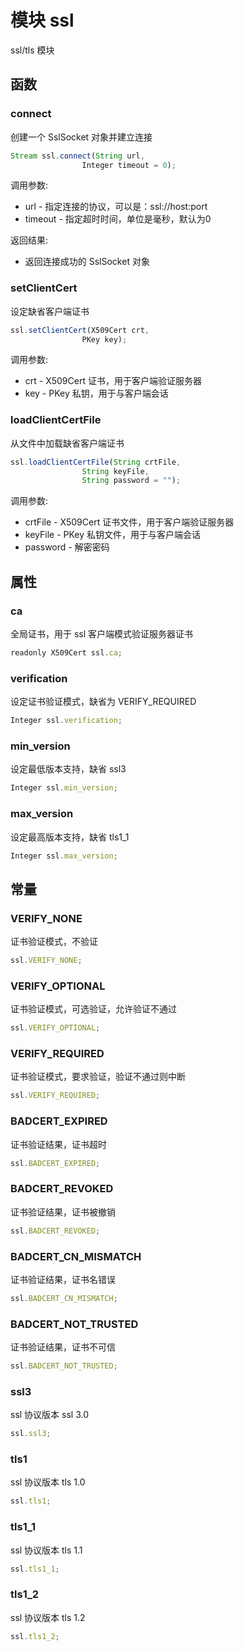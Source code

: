 # 模块 ssl
ssl/tls 模块

## 函数
        
### connect
创建一个 SslSocket 对象并建立连接
```JavaScript
Stream ssl.connect(String url,
                Integer timeout = 0);
```

调用参数:
* url - 指定连接的协议，可以是：ssl://host:port
* timeout - 指定超时时间，单位是毫秒，默认为0

返回结果:
* 返回连接成功的 SslSocket 对象

### setClientCert
设定缺省客户端证书
```JavaScript
ssl.setClientCert(X509Cert crt,
                PKey key);
```

调用参数:
* crt - X509Cert 证书，用于客户端验证服务器
* key - PKey 私钥，用于与客户端会话

### loadClientCertFile
从文件中加载缺省客户端证书
```JavaScript
ssl.loadClientCertFile(String crtFile,
                String keyFile,
                String password = "");
```

调用参数:
* crtFile - X509Cert 证书文件，用于客户端验证服务器
* keyFile - PKey 私钥文件，用于与客户端会话
* password - 解密密码

## 属性
        
### ca
全局证书，用于 ssl 客户端模式验证服务器证书
```JavaScript
readonly X509Cert ssl.ca;
```

### verification
设定证书验证模式，缺省为 VERIFY_REQUIRED
```JavaScript
Integer ssl.verification;
```

### min_version
设定最低版本支持，缺省 ssl3
```JavaScript
Integer ssl.min_version;
```

### max_version
设定最高版本支持，缺省 tls1_1
```JavaScript
Integer ssl.max_version;
```

## 常量
        
### VERIFY_NONE
证书验证模式，不验证
```JavaScript
ssl.VERIFY_NONE;
```

### VERIFY_OPTIONAL
证书验证模式，可选验证，允许验证不通过
```JavaScript
ssl.VERIFY_OPTIONAL;
```

### VERIFY_REQUIRED
证书验证模式，要求验证，验证不通过则中断
```JavaScript
ssl.VERIFY_REQUIRED;
```

### BADCERT_EXPIRED
证书验证结果，证书超时
```JavaScript
ssl.BADCERT_EXPIRED;
```

### BADCERT_REVOKED
证书验证结果，证书被撤销
```JavaScript
ssl.BADCERT_REVOKED;
```

### BADCERT_CN_MISMATCH
证书验证结果，证书名错误
```JavaScript
ssl.BADCERT_CN_MISMATCH;
```

### BADCERT_NOT_TRUSTED
证书验证结果，证书不可信
```JavaScript
ssl.BADCERT_NOT_TRUSTED;
```

### ssl3
ssl 协议版本 ssl 3.0
```JavaScript
ssl.ssl3;
```

### tls1
ssl 协议版本 tls 1.0
```JavaScript
ssl.tls1;
```

### tls1_1
ssl 协议版本 tls 1.1
```JavaScript
ssl.tls1_1;
```

### tls1_2
ssl 协议版本 tls 1.2
```JavaScript
ssl.tls1_2;
```

